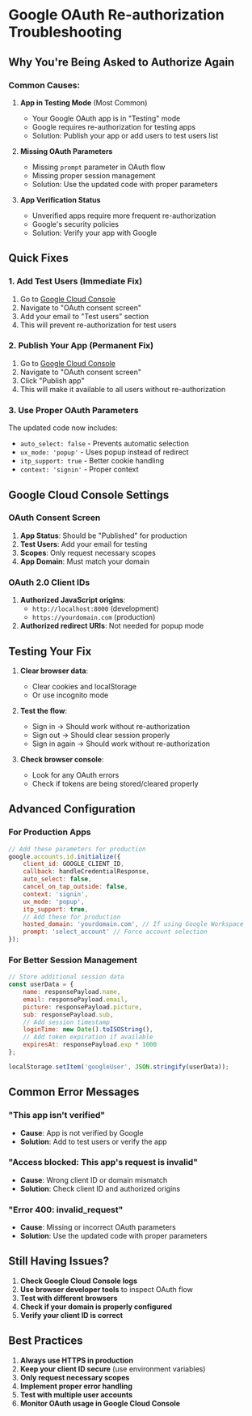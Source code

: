 # Google OAuth Re-authorization Troubleshooting

## Why You're Being Asked to Authorize Again

### Common Causes:

1. **App in Testing Mode** (Most Common)
   - Your Google OAuth app is in "Testing" mode
   - Google requires re-authorization for testing apps
   - Solution: Publish your app or add users to test users list

2. **Missing OAuth Parameters**
   - Missing `prompt` parameter in OAuth flow
   - Missing proper session management
   - Solution: Use the updated code with proper parameters

3. **App Verification Status**
   - Unverified apps require more frequent re-authorization
   - Google's security policies
   - Solution: Verify your app with Google

## Quick Fixes

### 1. Add Test Users (Immediate Fix)
1. Go to [Google Cloud Console](https://console.cloud.google.com/)
2. Navigate to "OAuth consent screen"
3. Add your email to "Test users" section
4. This will prevent re-authorization for test users

### 2. Publish Your App (Permanent Fix)
1. Go to [Google Cloud Console](https://console.cloud.google.com/)
2. Navigate to "OAuth consent screen"
3. Click "Publish app"
4. This will make it available to all users without re-authorization

### 3. Use Proper OAuth Parameters
The updated code now includes:
- `auto_select: false` - Prevents automatic selection
- `ux_mode: 'popup'` - Uses popup instead of redirect
- `itp_support: true` - Better cookie handling
- `context: 'signin'` - Proper context

## Google Cloud Console Settings

### OAuth Consent Screen
1. **App Status**: Should be "Published" for production
2. **Test Users**: Add your email for testing
3. **Scopes**: Only request necessary scopes
4. **App Domain**: Must match your domain

### OAuth 2.0 Client IDs
1. **Authorized JavaScript origins**: 
   - `http://localhost:8000` (development)
   - `https://yourdomain.com` (production)
2. **Authorized redirect URIs**: Not needed for popup mode

## Testing Your Fix

1. **Clear browser data**:
   - Clear cookies and localStorage
   - Or use incognito mode

2. **Test the flow**:
   - Sign in → Should work without re-authorization
   - Sign out → Should clear session properly
   - Sign in again → Should work without re-authorization

3. **Check browser console**:
   - Look for any OAuth errors
   - Check if tokens are being stored/cleared properly

## Advanced Configuration

### For Production Apps
```javascript
// Add these parameters for production
google.accounts.id.initialize({
    client_id: GOOGLE_CLIENT_ID,
    callback: handleCredentialResponse,
    auto_select: false,
    cancel_on_tap_outside: false,
    context: 'signin',
    ux_mode: 'popup',
    itp_support: true,
    // Add these for production
    hosted_domain: 'yourdomain.com', // If using Google Workspace
    prompt: 'select_account' // Force account selection
});
```

### For Better Session Management
```javascript
// Store additional session data
const userData = {
    name: responsePayload.name,
    email: responsePayload.email,
    picture: responsePayload.picture,
    sub: responsePayload.sub,
    // Add session timestamp
    loginTime: new Date().toISOString(),
    // Add token expiration if available
    expiresAt: responsePayload.exp * 1000
};

localStorage.setItem('googleUser', JSON.stringify(userData));
```

## Common Error Messages

### "This app isn't verified"
- **Cause**: App is not verified by Google
- **Solution**: Add to test users or verify the app

### "Access blocked: This app's request is invalid"
- **Cause**: Wrong client ID or domain mismatch
- **Solution**: Check client ID and authorized origins

### "Error 400: invalid_request"
- **Cause**: Missing or incorrect OAuth parameters
- **Solution**: Use the updated code with proper parameters

## Still Having Issues?

1. **Check Google Cloud Console logs**
2. **Use browser developer tools** to inspect OAuth flow
3. **Test with different browsers**
4. **Check if your domain is properly configured**
5. **Verify your client ID is correct**

## Best Practices

1. **Always use HTTPS in production**
2. **Keep your client ID secure** (use environment variables)
3. **Only request necessary scopes**
4. **Implement proper error handling**
5. **Test with multiple user accounts**
6. **Monitor OAuth usage in Google Cloud Console**
